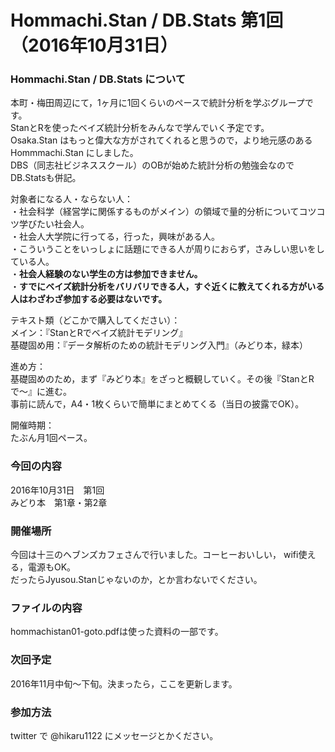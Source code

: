 # Hommachi.Stan / DB.Stats 第1回（2016年10月31日）

### Hommachi.Stan / DB.Stats について
本町・梅田周辺にて，1ヶ月に1回くらいのペースで統計分析を学ぶグループです。  
StanとRを使ったベイズ統計分析をみんなで学んでいく予定です。  
Osaka.Stan はもっと偉大な方がされてくれると思うので，より地元感のある Hommmachi.Stan にしました。  
DBS（同志社ビジネススクール）のOBが始めた統計分析の勉強会なのでDB.Statsも併記。

対象者になる人・ならない人：  
・社会科学（経営学に関係するものがメイン）の領域で量的分析についてコツコツ学びたい社会人。  
・社会人大学院に行ってる，行った，興味がある人。  
・こういうことをいっしょに話題にできる人が周りにおらず，さみしい思いをしている人。  
・**社会人経験のない学生の方は参加できません。**  
・**すでにベイズ統計分析をバリバリできる人，すぐ近くに教えてくれる方がいる人はわざわざ参加する必要はないです。**  

テキスト類（どこかで購入してください）：  
メイン：『StanとRでベイズ統計モデリング』  
基礎固め用：『データ解析のための統計モデリング入門』（みどり本，緑本）

進め方：  
基礎固めのため，まず『みどり本』をざっと概観していく。その後『StanとRで〜』に進む。  
事前に読んで，A4・1枚くらいで簡単にまとめてくる（当日の披露でOK）。

開催時期：  
たぶん月1回ペース。

### 今回の内容
2016年10月31日　第1回  
みどり本　第1章・第2章

### 開催場所
今回は十三のヘブンズカフェさんで行いました。コーヒーおいしい， wifi使える，電源もOK。  
だったらJyusou.Stanじゃないのか，とか言わないでください。

### ファイルの内容
hommachistan01-goto.pdfは使った資料の一部です。

### 次回予定
2016年11月中旬〜下旬。決まったら，ここを更新します。

### 参加方法
twitter で @hikaru1122 にメッセージとかください。
